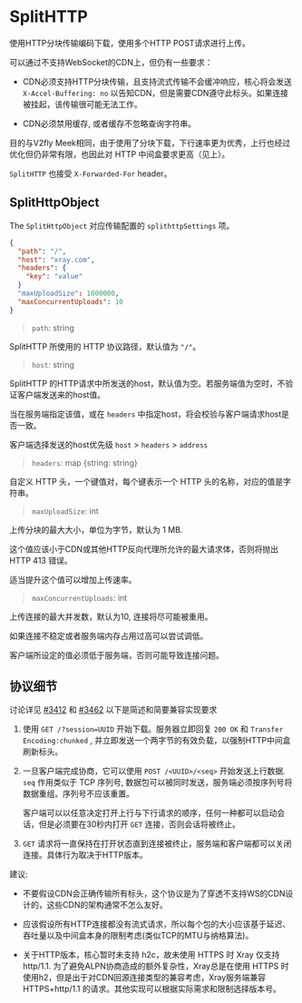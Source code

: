 # SplitHTTP


使用HTTP分块传输编码下载，使用多个HTTP POST请求进行上传。

可以通过不支持WebSocket的CDN上，但仍有一些要求：

- CDN必须支持HTTP分块传输，且支持流式传输不会缓冲响应，核心将会发送 `X-Accel-Buffering: no` 以告知CDN，但是需要CDN遵守此标头。如果连接被挂起，该传输很可能无法工作。

- CDN必须禁用缓存, 或者缓存不忽略查询字符串。

目的与V2fly Meek相同，由于使用了分块下载，下行速率更为优秀，上行也经过优化但仍非常有限，也因此对 HTTP 中间盒要求更高（见上）。

`SplitHTTP` 也接受 `X-Forwarded-For` header。

## SplitHttpObject

The `SplitHttpObject` 对应传输配置的 `splithttpSettings` 项。

```json
{
  "path": "/",
  "host": "xray.com",
  "headers": {
    "key": "value"
  }
  "maxUploadSize": 1000000,
  "maxConcurrentUploads": 10 
}
```

> `path`: string

SplitHTTP 所使用的 HTTP 协议路径，默认值为 `"/"`。

> `host`: string

SplitHTTP 的HTTP请求中所发送的host，默认值为空。若服务端值为空时，不验证客户端发送来的host值。

当在服务端指定该值，或在 ```headers``` 中指定host，将会校验与客户端请求host是否一致。

客户端选择发送的host优先级 ```host``` >  ```headers``` > ```address```

> `headers`: map \{string: string\}

自定义 HTTP 头，一个键值对，每个键表示一个 HTTP 头的名称，对应的值是字符串。

> `maxUploadSize`: int

上传分块的最大大小，单位为字节，默认为 1 MB.

这个值应该小于CDN或其他HTTP反向代理所允许的最大请求体，否则将抛出 HTTP 413 错误。

适当提升这个值可以增加上传速率。

> `maxConcurrentUploads`: int

上传连接的最大并发数，默认为10, 连接将尽可能被重用。

如果连接不稳定或者服务端内存占用过高可以尝试调低。

客户端所设定的值必须低于服务端，否则可能导致连接问题。

## 协议细节

讨论详见 [#3412](https://github.com/XTLS/Xray-core/pull/3412) 和 [#3462](https://github.com/XTLS/Xray-core/pull/3462) 以下是简述和简要兼容实现要求

1. 使用 `GET /?session=UUID` 开始下载。服务器立即回复 `200 OK` 和 `Transfer Encoding:chunked` , 并立即发送一个两字节的有效负载，以强制HTTP中间盒刷新标头。

2. 一旦客户端完成协商，它可以使用 `POST /<UUID>/<seq>` 开始发送上行数据. `seq` 作用类似于 TCP 序列号, 数据包可以被同时发送，服务端必须按序列号将数据重组。序列号不应该重置。

   客户端可以以任意决定打开上行与下行请求的顺序，任何一种都可以启动会话，但是必须要在30秒内打开 `GET` 连接，否则会话将被终止。

4. `GET` 请求将一直保持在打开状态直到连接被终止，服务端和客户端都可以关闭连接。具体行为取决于HTTP版本。

建议:

* 不要假设CDN会正确传输所有标头，这个协议是为了穿透不支持WS的CDN设计的，这些CDN的架构通常不怎么友好。

* 应该假设所有HTTP连接都没有流式请求，所以每个包的大小应该基于延迟、吞吐量以及中间盒本身的限制考虑(类似TCP的MTU与纳格算法)。

* 关于HTTP版本，核心暂时未支持 h2c，故未使用 HTTPS 时 Xray 仅支持 http/1.1. 为了避免ALPN协商造成的额外复杂性，Xray总是在使用 HTTPS 时使用h2，但是出于对CDN回源连接类型的兼容考虑，Xray服务端兼容 HTTPS+http/1.1 的请求。其他实现可以根据实际需求和限制选择版本号。
